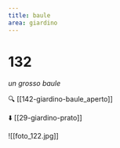 ```yaml
---
title: baule
area: giardino
---
```

# 132
_un grosso baule_

🔍 [[142-giardino-baule_aperto]]

⬇️ [[29-giardino-prato]]

![[foto_122.jpg]]